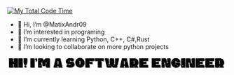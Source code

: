 [![My Total Code Time](https://wakatime.com/badge/user/018bd7d5-20a7-48f2-b2f1-7e6c6eb2c1f0.svg)](https://wakatime.com/@018bd7d5-20a7-48f2-b2f1-7e6c6eb2c1f0)

- 👋 Hi, I’m @MatixAndr09
- 👀 I’m interested in programing 
- 🌱 I’m currently learning Python, C++, C#,Rust
- 💞️ I’m looking to collaborate on more python projects

<img src="Hi! Im a Software Engineer (2).gif">
